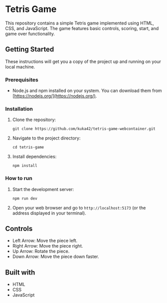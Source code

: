 # Tetris Game

This repository contains a simple Tetris game implemented using HTML, CSS, and JavaScript. The game features basic controls, scoring, start, and game over functionality.

## Getting Started

These instructions will get you a copy of the project up and running on your local machine.

### Prerequisites

*   Node.js and npm installed on your system. You can download them from [https://nodejs.org/](https://nodejs.org/).

### Installation

1.  Clone the repository:

        git clone https://github.com/kuka42/tetris-game-webcontainer.git


2.  Navigate to the project directory:

        cd tetris-game

3.  Install dependencies:

        npm install


### How to run

1.  Start the development server:

        npm run dev


2.  Open your web browser and go to `http://localhost:5173` (or the address displayed in your terminal).

## Controls

*   Left Arrow: Move the piece left.
*   Right Arrow: Move the piece right.
*   Up Arrow: Rotate the piece.
*   Down Arrow: Move the piece down faster.

## Built with

*   HTML
*   CSS
*   JavaScript

